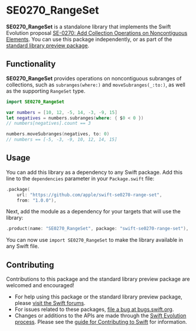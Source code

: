 # SE0270_RangeSet

**SE0270_RangeSet** is a standalone library that implements the Swift Evolution proposal
[SE-0270: Add Collection Operations on Noncontiguous Elements][proposal]. 
You can use this package independently, 
or as part of the [standard library preview package][stdlib-preview].

## Functionality

**SE0270_RangeSet** provides operations on noncontiguous subranges of collections, 
such as `subranges(where:)` and `moveSubranges(_:to:)`, 
as well as the supporting `RangeSet` type.

```swift
import SE0270_RangeSet

var numbers = [10, 12, -5, 14, -3, -9, 15]
let negatives = numbers.subranges(where: { $0 < 0 })
// numbers[negatives].count == 3

numbers.moveSubranges(negatives, to: 0)
// numbers == [-5, -3, -9, 10, 12, 14, 15]
```

## Usage

You can add this library as a dependency to any Swift package. 
Add this line to the `dependencies` parameter in your `Package.swift` file:

```swift
.package(
    url: "https://github.com/apple/swift-se0270-range-set",
    from: "1.0.0"),
```

Next, add the module as a dependency for your targets that will use the library:

```swift
.product(name: "SE0270_RangeSet", package: "swift-se0270-range-set"),
```

You can now use `import SE0270_RangeSet` to make the library available in any Swift file.

## Contributing

Contributions to this package and the standard library preview package are welcomed and encouraged!

- For help using this package or the standard library preview package, please [visit the Swift forums][user-forums]. 
- For issues related to these packages, [file a bug at bugs.swift.org][bugs].
- Changes or additions to the APIs are made through 
  the [Swift Evolution process][evolution-process].
  Please see the [guide for Contributing to Swift][contributing] for information.


[proposal]: https://github.com/apple/swift-evolution/blob/master/proposals/0270-rangeset-and-collection-operations.md
[stdlib-preview]: https://github.com/apple/swift-standard-library-preview 
[user-forums]: https://forums.swift.org/c/swift-users/
[bugs]: https://bugs.swift.org
[evolution-process]: https://github.com/apple/swift-evolution/blob/master/process.md
[contributing]: https://swift.org/contributing
